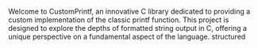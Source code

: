 Welcome to CustomPrintf, an innovative C library dedicated to providing a custom implementation of the classic printf function. This project is designed to explore the depths of formatted string output in C, offering a unique perspective on a fundamental aspect of the language. structured
